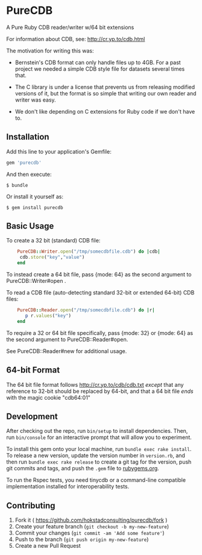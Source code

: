 # PureCDB

A Pure Ruby CDB reader/writer w/64 bit extensions

For information about CDB, see: http://cr.yp.to/cdb.html

The motivation for writing this was:

 * Bernstein's CDB format can only handle files up to 4GB. For a past project
 we needed a simple CDB style file for datasets several times that.
 
 * The C library is under a license that prevents us from releasing modified versions of it,
 but the format is so simple that writing our own reader and writer was easy.
 
 * We don't like depending on C extensions for Ruby code if we don't have to.



## Installation

Add this line to your application's Gemfile:

```ruby
gem 'purecdb'
```

And then execute:

    $ bundle

Or install it yourself as:

    $ gem install purecdb

## Basic Usage

To create a 32 bit (standard) CDB file:

```ruby
    PureCDB::Writer.open("/tmp/somecdbfile.cdb") do |cdb| 
     cdb.store("key","value")
    end
```

To instead create a 64 bit file, pass {mode: 64} as the second argument to PureCDB::Writer#open .


To read a CDB file (auto-detecting standard 32-bit or extended 64-bit) CDB files:

```ruby
    PureCDB::Reader.open("/tmp/somecdbfile.cdb") do |r|
       p r.values("key")
    end
```

To require a 32 or 64 bit file specifically, pass {mode: 32} or {mode: 64} as
the second argument to PureCDB::Reader#open.

See PureCDB::Reader#new for additional usage.


## 64-bit Format

The 64 bit file format follows http://cr.yp.to/cdb/cdb.txt *except* that any
reference to 32-bit should be replaced by 64-bit, and that a 64 bit file
*ends* with the magic cookie "cdb64:01"




## Development

After checking out the repo, run `bin/setup` to install dependencies. Then, run
`bin/console` for an interactive prompt that will allow you to experiment.

To install this gem onto your local machine, run `bundle exec rake install`. To
release a new version, update the version number in `version.rb`, and then run
`bundle exec rake release` to create a git tag for the version, push git commits
and tags, and push the `.gem` file to [rubygems.org](https://rubygems.org).

To run the Rspec tests, you need tinycdb or a command-line compatible implementation
installed for interoperability tests.


## Contributing

1. Fork it ( https://github.com/hokstadconsulting/purecdb/fork )
2. Create your feature branch (`git checkout -b my-new-feature`)
3. Commit your changes (`git commit -am 'Add some feature'`)
4. Push to the branch (`git push origin my-new-feature`)
5. Create a new Pull Request
